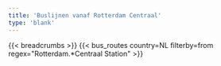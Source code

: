 ```yaml
---
title: 'Buslijnen vanaf Rotterdam Centraal'
type: 'blank'
---
```


{{< breadcrumbs >}}
{{< bus_routes country=NL filterby=from regex="Rotterdam.*Centraal Station" >}}

